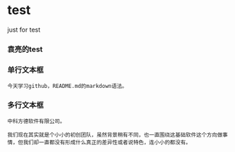 test
====

just for test

### 袁亮的test
### 单行文本框
    今天学习github，README.md的markdown语法。
### 多行文本框
    中科方德软件有限公司。
    
    我们现在其实就是个小小的初创团队，虽然背景稍有不同，也一直围绕这基础软件这个方向做事情，但我们却一直都没有形成什么真正的差异性或者说特色，连小小的都没有。
